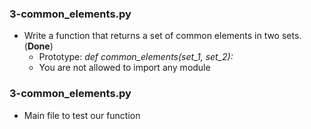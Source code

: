 ### 3-common_elements.py
-	Write a function that returns a set of common elements in two sets. (**Done**)
	-	Prototype: *def common_elements(set_1, set_2):*
	-	You are not allowed to import any module

### 3-common_elements.py
-	Main file to test our function
